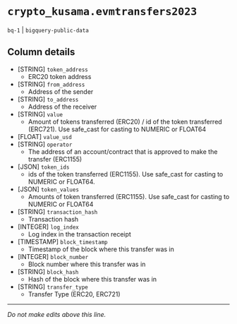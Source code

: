 # `crypto_kusama.evmtransfers2023`
`bq-1` | `bigquery-public-data`

## Column details
* [STRING]    `token_address`
  - ERC20 token address
* [STRING]    `from_address`
  - Address of the sender
* [STRING]    `to_address`
  - Address of the receiver
* [STRING]    `value`
  - Amount of tokens transferred (ERC20) / id of the token transferred (ERC721). Use safe_cast for casting to NUMERIC or FLOAT64
* [FLOAT]     `value_usd`
* [STRING]    `operator`
  - The address of an account/contract that is approved to make the transfer (ERC1155)
* [JSON]      `token_ids`
  - ids of the token transferred (ERC1155). Use safe_cast for casting to NUMERIC or FLOAT64.
* [JSON]      `token_values`
  - Amounts of token transferred (ERC1155).  Use safe_cast for casting to NUMERIC or FLOAT64
* [STRING]    `transaction_hash`
  - Transaction hash
* [INTEGER]   `log_index`
  - Log index in the transaction receipt
* [TIMESTAMP] `block_timestamp`
  - Timestamp of the block where this transfer was in
* [INTEGER]   `block_number`
  - Block number where this transfer was in
* [STRING]    `block_hash`
  - Hash of the block where this transfer was in
* [STRING]    `transfer_type`
  - Transfer Type (ERC20, ERC721)

-------------------------------------------------------------------------------
*Do not make edits above this line.*
